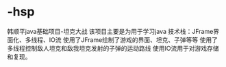 # -hsp
韩顺平java基础项目-坦克大战
该项目主要是为用于学习java
技术栈：JFrame界面化、多线程、IO流
使用了JFrame绘制了游戏的界面、坦克、子弹等等
使用了多线程控制敌人坦克和敌我坦克发射的子弹的运动路线
使用IO流用于对游戏存储和复现。
